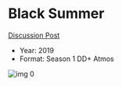 # Black Summer

[Discussion Post](https://www.avsforum.com/threads/bass-eq-for-filtered-movies.2995212/post-57896698)

* Year: 2019
* Format: Season 1 DD+ Atmos

![img 0](https://i.imgur.com/bn0Y8Da.jpg)

